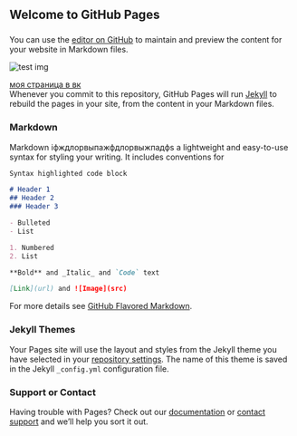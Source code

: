 ## Welcome to GitHub Pages

###

You can use the [editor on GitHub](https://github.com/harzMachine/harzMachine.github.io/edit/master/index.md) to maintain and preview the content for your website in Markdown files.

![test img](img/x8iW_CPjQg4.jpg)

[моя страница в вк](https://vk.com/id257687963)  
Whenever you commit to this repository, GitHub Pages will run [Jekyll](https://jekyllrb.com/) to rebuild the pages in your site, from the content in your Markdown files.

### Markdown

Markdown iфждлорвыпажфдлорвыжпадфs a lightweight and easy-to-use syntax for styling your writing. It includes conventions for

```markdown
Syntax highlighted code block

# Header 1
## Header 2
### Header 3

- Bulleted
- List

1. Numbered
2. List

**Bold** and _Italic_ and `Code` text

[Link](url) and ![Image](src)
```

For more details see [GitHub Flavored Markdown](https://guides.github.com/features/mastering-markdown/).

### Jekyll Themes

Your Pages site will use the layout and styles from the Jekyll theme you have selected in your [repository settings](https://github.com/harzMachine/harzMachine.github.io/settings). The name of this theme is saved in the Jekyll `_config.yml` configuration file.

### Support or Contact

Having trouble with Pages? Check out our [documentation](https://help.github.com/categories/github-pages-basics/) or [contact support](https://github.com/contact) and we’ll help you sort it out.
